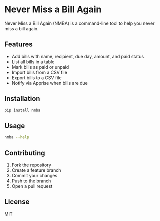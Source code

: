 # Never Miss a Bill Again

Never Miss a Bill Again (NMBA) is a command-line tool to help you never miss a bill again.

## Features

- Add bills with name, recipient, due day, amount, and paid status
- List all bills in a table
- Mark bills as paid or unpaid
- Import bills from a CSV file
- Export bills to a CSV file
- Notify via Apprise when bills are due

## Installation

```bash
pip install nmba
```

## Usage

```bash
nmba --help
```

## Contributing

1. Fork the repository
2. Create a feature branch
3. Commit your changes
4. Push to the branch
5. Open a pull request

## License

MIT
